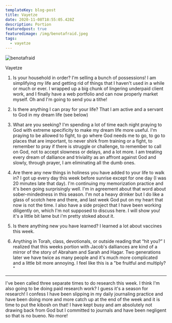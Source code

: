 ```yaml
---
templateKey: blog-post
title: Vayetze
date: 2020-11-08T18:55:05.428Z
description: Portion
featuredpost: true
featuredimage: /img/benotafraid.jpeg
tags:
  - vayetze
---
```


![benotafraid](/img/bennotafraid.jpg)

Vayetze

1. Is your household in order?
   I'm selling a bunch of possessions! I am simplifying my life and getting rid of things that I haven't used in a while or much or ever. I wrapped up a big chunk of lingering underpaid client work, and I finally have a web portfolio and can now properly market myself. Oh and I'm going to send you a tithe!

2. Is there anything I can pray for your life? That I am active and a servant to God in my dream life (see below)

3. What are you seeking?
   I'm spending a lot of time each night praying to God with extreme specificity to make my dream life more useful. I'm praying to be allowed to fight, to go where God needs me to go, to go to places that are important, to never shirk from training or a fight, to remember to pray if there is struggle or challenge, to remember to call on God, not to accept slowness or delays, and a lot more. I am treating every dream of dalliance and triviality as an affront against God and slowly, through prayer, I am eliminating all the dumb ones.

4. Are there any new things in holiness you have added to your life to walk in?
   I got up every day this week before sunrise except for one day (I was 20 minutes late that day). I'm continuing my memorization practice and it's been going surprisingly well. I'm in agreement about that word about sober-mindedness in this season. I'm not a heavy drinker but I do like a glass of scotch here and there, and last week God put on my heart that now is not the time. I also have a side project that I have been working diligently on, which I'm not supposed to discuss here. I will show you! it's a little bit lame but i'm pretty stoked about it.

5. Is there anything new you have learned?
   I learned a lot about vaccines this week.

6. Anything in Torah, class, devotionals, or outside reading that “hit you?”
   I realized that this weeks portion with Jacob's dalliances are kind of a mirror of the story of Abraham and Sarah and Hagar. Two generations later we have twice as many people and it's much more complicated and a little bit more annoying. I feel like this is a "be fruitful and multiply? "

---

I've been called three separate times to do research this week. I think I'm also going to be doing paid research work? I guess it's a season for research! I confess I have been slipping in my daily journaling practice and have been doing more and more catch up at the end of the week and it is time to put the kibosh on that! I have kept busy and am absolutely not drawing back from God but I committed to journals and have been negligent so that is no bueno. No more!
